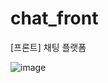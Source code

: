 # chat_front
 [프론트] 채팅 플랫폼

![image](https://github.com/user-attachments/assets/d222f0f5-9b51-4d7a-9a7e-545bd1c0516f)
